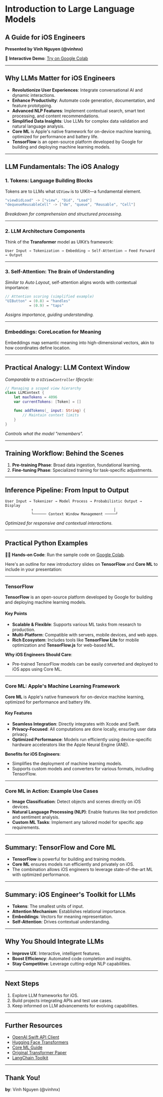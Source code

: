 # Introduction to Large Language Models

## A Guide for iOS Engineers
**Presented by Vinh Nguyen (@vinhnx)**

🚀 **Interactive Demo**: [Try on Google Colab](https://colab.research.google.com/github/vinhnx/LLM_AI_intro_for_iOS_engineers/blob/main/Intro_to_LLM_GenAI.ipynb)

---

## Why LLMs Matter for iOS Engineers

- **Revolutionize User Experiences**: Integrate conversational AI and dynamic interactions.
- **Enhance Productivity**: Automate code generation, documentation, and feature prototyping.
- **Advanced NLP Features**: Implement contextual search, smart text processing, and content recommendations.
- **Simplified Data Insights**: Use LLMs for complex data validation and natural language analysis.
- **Core ML** is Apple's native framework for on-device machine learning, optimized for performance and battery life.
- **TensorFlow** is an open-source platform developed by Google for building and deploying machine learning models.

---

## LLM Fundamentals: The iOS Analogy

### 1. Tokens: Language Building Blocks
Tokens are to LLMs what `UIView` is to UIKit—a fundamental element.

```swift
"viewDidLoad" -> ["view", "Did", "Load"]
"dequeueReusableCell" -> ["de", "queue", "Reusable", "Cell"]
```

*Breakdown for comprehension and structured processing.*

---

### 2. LLM Architecture Components

Think of the **Transformer** model as UIKit’s framework:

```ascii
User Input → Tokenization → Embedding → Self-Attention → Feed Forward → Output
```

---

### 3. Self-Attention: The Brain of Understanding

*Similar to Auto Layout*, self-attention aligns words with contextual importance:

```swift
// Attention scoring (simplified example)
"UIButton" → (0.8) → "handles"
           → (0.9) → "taps"
```

*Assigns importance, guiding understanding.*

---

### Embeddings: CoreLocation for Meaning

Embeddings map semantic meaning into high-dimensional vectors, akin to how coordinates define location.

---

## Practical Analogy: LLM Context Window

*Comparable to a `UIViewController` lifecycle:*

```swift
// Managing a scoped view hierarchy
class LLMContext {
    let maxTokens = 4096
    var currentTokens: [Token] = []

    func addTokens(_ input: String) {
        // Maintain context limits
    }
}
```

*Controls what the model "remembers".*

---

## Training Workflow: Behind the Scenes

1. **Pre-training Phase**: Broad data ingestion, foundational learning.
2. **Fine-tuning Phase**: Specialized training for task-specific adjustments.

---

## Inference Pipeline: From Input to Output

```ascii
User Input → Tokenizer → Model Process → Probabilistic Output → Display
            ↑                                     │
            └────── Context Window Management ─────┘
```

*Optimized for responsive and contextual interactions.*

---

## Practical Python Examples

👩‍💻 **Hands-on Code**: Run the sample code on [Google Colab](https://colab.research.google.com/github/vinhnx/LLM_AI_intro_for_iOS_engineers/blob/main/Intro_to_LLM_GenAI.ipynb).

Here's an outline for new introductory slides on **TensorFlow** and **Core ML** to include in your presentation:

---

### TensorFlow

**TensorFlow** is an open-source platform developed by Google for building and deploying machine learning models.

#### Key Points

- **Scalable & Flexible**: Supports various ML tasks from research to production.
- **Multi-Platform**: Compatible with servers, mobile devices, and web apps.
- **Rich Ecosystem**: Includes tools like **TensorFlow Lite** for mobile optimization and **TensorFlow.js** for web-based ML.

**Why iOS Engineers Should Care**:

- Pre-trained TensorFlow models can be easily converted and deployed to iOS apps using Core ML.

---

### Core ML: Apple's Machine Learning Framework

**Core ML** is Apple's native framework for on-device machine learning, optimized for performance and battery life.

#### Key Features

- **Seamless Integration**: Directly integrates with Xcode and Swift.
- **Privacy-Focused**: All computations are done locally, ensuring user data privacy.
- **Optimized Performance**: Models run efficiently using device-specific hardware accelerators like the Apple Neural Engine (ANE).

**Benefits for iOS Engineers**:

- Simplifies the deployment of machine learning models.
- Supports custom models and converters for various formats, including TensorFlow.

---

### Core ML in Action: Example Use Cases

- **Image Classification**: Detect objects and scenes directly on iOS devices.
- **Natural Language Processing (NLP)**: Enable features like text prediction and sentiment analysis.
- **Custom ML Tasks**: Implement any tailored model for specific app requirements.

---

## Summary: TensorFlow and Core ML

- **TensorFlow** is powerful for building and training models.
- **Core ML** ensures models run efficiently and privately on iOS.
- The combination allows iOS engineers to leverage state-of-the-art ML with optimized performance.

---

## Summary: iOS Engineer's Toolkit for LLMs

- **Tokens**: The smallest units of input.
- **Attention Mechanism**: Establishes relational importance.
- **Embeddings**: Vectors for meaning representation.
- **Self-Attention**: Drives contextual understanding.

---

## Why You Should Integrate LLMs

- **Improve UX**: Interactive, intelligent features.
- **Boost Efficiency**: Automated code completion and insights.
- **Stay Competitive**: Leverage cutting-edge NLP capabilities.

---

## Next Steps

1. Explore LLM frameworks for iOS.
2. Build projects integrating APIs and test use cases.
3. Keep informed on LLM advancements for evolving capabilities.

---

## Further Resources

- [OpenAI Swift API Client](https://github.com/MacPaw/OpenAI)
- [Hugging Face Transformers](https://huggingface.co/docs/transformers/index)
- [Core ML Guide](https://developer.apple.com/documentation/coreml)
- [Original Transformer Paper](https://arxiv.org/abs/1706.03762)
- [LangChain Toolkit](https://github.com/hwchase17/langchain)

---

## Thank You!

**by**: Vinh Nguyen (@vinhnx)
